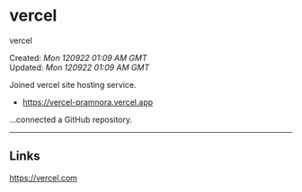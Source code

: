 # vercel
vercel

Created: *Mon 120922 01:09 AM GMT*  
Updated: *Mon 120922 01:09 AM GMT*

Joined vercel site hosting service.

- https://vercel-pramnora.vercel.app

...connected a GitHub repository.

-----

## Links

https://vercel.com  
